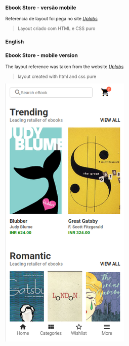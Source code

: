 ### Ebook Store - versão mobile

Referencia de layout foi pega no site *[Uplabs](https://www.uplabs.com/)*

> Layout criado com HTML e CSS puro

### English
### Ebook Store - mobile version

The layout reference was taken from the website *[Uplabs](https://www.uplabs.com/)*

> layout created with html and css pure

![Imagem do layout](/ebook-store-home.png "ebook store")
